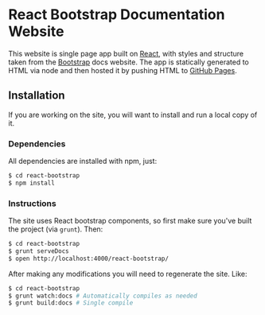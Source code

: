 # React Bootstrap Documentation Website

This website is single page app built on [React](http://facebook.github.io/react/), with styles and structure taken from the [Bootstrap](http://getbootstrap.com/) docs website.
The app is statically generated to HTML via node and then hosted it by pushing HTML to [GitHub Pages](http://pages.github.com/).

## Installation

If you are working on the site, you will want to install and run a local copy of it.

### Dependencies

All dependencies are installed with npm, just:

```sh
$ cd react-bootstrap
$ npm install
```

### Instructions

The site uses React bootstrap components, so first make sure you've built the project (via `grunt`). Then:

```sh
$ cd react-bootstrap
$ grunt serveDocs
$ open http://localhost:4000/react-bootstrap/
```

After making any modifications you will need to regenerate the site. Like:

```sh
$ cd react-bootstrap
$ grunt watch:docs # Automatically compiles as needed
$ grunt build:docs # Single compile
```